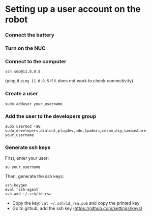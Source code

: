 # Setting up a user account on the robot
### Connect the battery
### Turn on the NUC
### Connect to the computer
```
ssh smb@11.0.0.5
``` 
(ping it `ping 11.0.0.5` if it does not work to check connectivity)
### Create a user 
```
sudo adduser your_username
```
### Add the user to the developers group
```
sudo usermod -aG sudo,developers,dialout,plugdev,adm,lpadmin,cdrom,dip,sambashare your_username
``` 
### Generate ssh keys
First, enter your user:
```
su your_username
```
Then, generate the ssh keys:
```
ssh-keygen
eval `ssh-agent`
ssh-add ~/.ssh/id_rsa
```
* Copy the key: `cat ~/.ssh/id_rsa.pub` and copy the printed key
* Go to github, add the ssh key (https://github.com/settings/keys)


